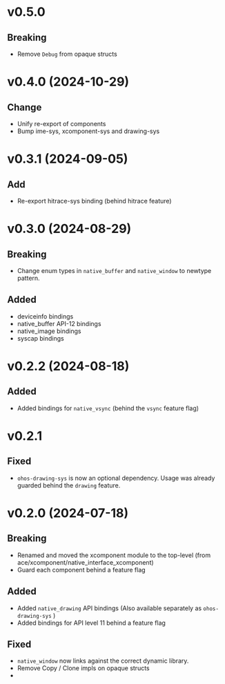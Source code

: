 # v0.5.0

## Breaking

- Remove `Debug` from opaque structs

# v0.4.0 (2024-10-29)

## Change

- Unify re-export of components
- Bump ime-sys, xcomponent-sys and drawing-sys

# v0.3.1 (2024-09-05)

## Add

- Re-export hitrace-sys binding (behind hitrace feature)

# v0.3.0 (2024-08-29)

## Breaking

- Change enum types in `native_buffer` and `native_window` to newtype pattern.

## Added

- deviceinfo bindings 
- native_buffer API-12 bindings
- native_image bindings
- syscap bindings

# v0.2.2 (2024-08-18)

## Added

- Added bindings for `native_vsync` (behind the `vsync` feature flag)

# v0.2.1

## Fixed

- `ohos-drawing-sys` is now an optional dependency. Usage was already guarded behind the `drawing`
  feature.

# v0.2.0 (2024-07-18)

## Breaking

- Renamed and moved the xcomponent module to the top-level  (from ace/xcomponent/native_interface_xcomponent)
- Guard each component behind a feature flag

## Added

- Added `native_drawing` API bindings (Also available separately as `ohos-drawing-sys` )
- Added bindings for API level 11 behind a feature flag

## Fixed

- `native_window` now links against the correct dynamic library.
- Remove Copy / Clone impls on opaque structs
- 